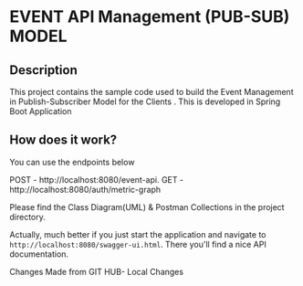 # EVENT API Management (PUB-SUB) MODEL

## Description

This project contains the sample code used to build the Event Management in Publish-Subscriber Model for the Clients .
This is developed in Spring Boot Application

## How does it work?

You can use the endpoints below

POST - http://localhost:8080/event-api.
GET  - http://localhost:8080/auth/metric-graph

Please find the Class Diagram(UML) & Postman Collections in the project directory.


Actually, much better if you just start the application and navigate to `http://localhost:8080/swagger-ui.html`. There you'll find a nice API documentation.

Changes Made from GIT HUB- Local Changes
